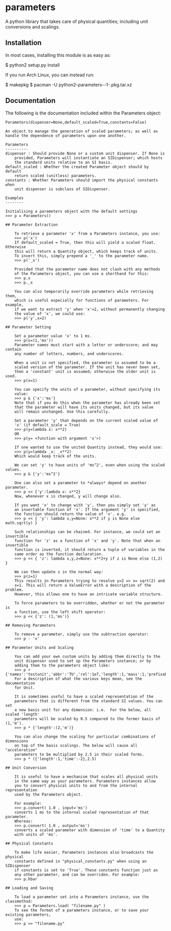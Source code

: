 parameters
==========

A python library that takes care of physical quantities; including unit conversions and scalings.

Installation
------------

In most cases, installing this module is as easy as:

$ python2 setup.py install

If you run Arch Linux, you can instead run:

$ makepkg
$ pacman -U python2-parameters-<version>-1-<arch>.pkg.tar.xz

Documentation
-------------

The following is the documentation included within the Parameters object:

	Parameters(dispenser=None,default_scaled=True,constants=False)
	
	An object to manage the generation of scaled parameters; as well as 
	handle the dependence of parameters upon one another.
	
	Parameters
	----------
	dispenser : Should provide None or a custom unit dispenser. If None is 
		provided, Parameters will instantiate an SIDispenser; which hosts
		the standard units relative to an SI basis.
	default_scaled : Whether the created Parameter object should by default
		return scaled (unitless) parameters.
	constants : Whether Parameters should import the physical constants when
		unit dispenser is subclass of SIDispenser.
	
	Examples
	--------
	
	Initialising a parameters object with the default settings
	>>> p = Parameters()
	
	## Parameter Extraction
		
		To retrieve a parameter 'x' from a Parameters instance, you use:
		>>> p('x')
		If default_scaled = True, then this will yield a scaled float. Otherwise
		this will return a Quantity object, which keeps track of units. 
		To invert this, simply prepend a '_' to the parameter name.
		>>> p('_x')
		
		Provided that the parameter name does not clash with any methods
		of the Parameters object, you can use a shorthand for this:
		>>> p.x
		>>> p._x
		
		You can also temporarily override parameters while retrieving them,
		which is useful especially for functions of parameters. For example,
		if we want to extract 'y' when 'x'=2, without permanently changing
		the value of 'x', we could use:
		>>> p('y',x=2)
	
	## Parameter Setting
	
		Set a parameter value 'x' to 1 ms.
		>>> p(x=(1,'ms'))
		Parameter names must start with a letter or underscore; and may contain
		any number of letters, numbers, and underscores.
		
		When a unit is not specified, the parameter is assumed to be a
		scaled version of the parameter. If the unit has never been set, 
		then a 'constant' unit is assumed; otherwise the older unit is used.
		>>> p(x=1)
		
		You can specify the units of a parameter, without specifying its
		value:
		>>> p & {'x':'ms'}
		Note that if you do this when the parameter has already been set 
		that the parameter will have its units changed, but its value
		will remain unchanged. Use this carefully.
		
		Set a parameter 'y' that depends on the current scaled value of 
		'x' (if default_scale = True)
		>>> p(y=lambda x: x**2)
		OR
		>>> p(y= <function with argument 'x'>)	
		
		If one wanted to use the united Quantity instead, they would use:
		>>> p(y=lambda _x: _x**2)
		Which would keep track of the units.
		
		We can set 'y' to have units of 'ms^2', even when using the scaled values.
		>>> p & {'y':'ms^2'}
		
		One can also set a parameter to *always* depend on another parameter.
		>>> p << {'y':lambda x: x**2}
		Now, whenever x is changed, y will change also.
		
		If you want 'x' to change with 'y', then you simply set 'y' as 
		an invertable function of 'x'. If the argument 'y' is specified, 
		the function should return the value of 'x'. e.g.
		>>> p << { 'y': lambda x,y=None: x**2 if y is None else math.sqrt(y) }
		
		Such relationships can be chained. For instance, we could set an invertible 
		function for 'z' as a function of 'x' and 'y'. Note that when an invertible
		function is inverted, it should return a tuple of variables in the
		same order as the function declaration.
		>>> p << { 'z': lambda x,y,z=None: x**2+y if z is None else (1,2) }
		
		We can then update z in the normal way:
		>>> p(z=1)
		This results in Parameters trying to resolve y=2 => x= sqrt(2) and 
		x=1. This will return a ValueError with a description of the problem.
		However, this allows one to have an intricate variable structure.
		
		To force parameters to be overridden, whether or not the parameter is
		a function, use the left shift operator:
		>>> p << {'z': (1,'ms')}
	
	## Removing Parameters
		
		To remove a parameter, simply use the subtraction operator:
		>>> p - 'x'
	
	## Parameter Units and Scaling
		
		You can add your own custom units by adding them directly to the
		unit dispenser used to set up the Parameters instance; or by 
		adding them to the parameters object like:
		>>> p + {'names':'testunit','abbr':'TU','rel':1e7,'length':1,'mass':1,'prefixable':False}
		For a description of what the various keys mean, see the documentation
		for Unit.
		
		It is sometimes useful to have a scaled representation of the 
		parameters that is different from the standard SI values. You can set
		a new basis unit for any dimension: i.e.  For the below, all scaled 'length'
		parameters will be scaled by 0.5 compared to the former basis of (1,'m').
		>>> p * {'length':(2,'m')}
		
		You can also change the scaling for particular combinations of dimensions
		on top of the basis scalings. The below will cause all "acceleration" 
		parameters to be multiplied by 2.5 in their scaled forms.
		>>> p * ({'length':1,'time':-2},2.5)
	
	## Unit Conversion
		
		It is useful to have a mechanism that scales all physical units
		in the same way as your parameters. Parameters instances allow 
		you to convert physical units to and from the internal representation
		used by the Parameters object.
		
		For example:
		>>> p.convert( 1.0 , input='ms')
		converts 1 ms to the internal scaled representation of that parameter.
		Whereas:
		>>> p.convert( 1.0 , output='ms')
		converts a scaled parameter with dimension of 'time' to a Quantity
		with units of 'ms'.
	
	## Physical Constants
		
		To make life easier, Parameters instances also broadcasts the physical
		constants defined in "physical_constants.py" when using an SIDispenser
		if constants is set to 'True'. These constants function just as 
		any other parameter, and can be overriden. For example:
		>>> p.hbar
	
	## Loading and Saving
		
		To load a parameter set into a Parameters instance, use the classmethod:
		>>> p = Parameters.load( "filename.py" )
		To see the format of a parameters instance, or to save your existing parameters,
		use:
		>>> p >> "filename.py"
